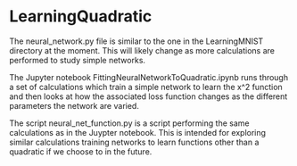 # LearningQuadratic

The neural_network.py file is similar to the one in the LearningMNIST directory at the moment. This will likely change
as more calculations are performed to study simple networks.

The Jupyter notebook FittingNeuralNetworkToQuadratic.ipynb runs through a set of calculations which train a simple
network to learn the x^2 function and then looks at how the associated loss function changes as the different parameters
the network are varied.

The script neural_net_function.py is a script performing the same calculations as in the Juypter notebook. This is intended for
exploring similar calculations training networks to learn functions other than a quadratic if we choose to in the future.
